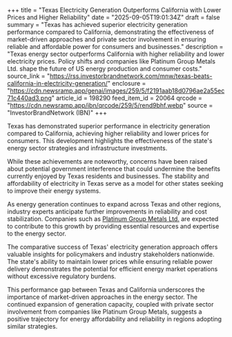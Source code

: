 +++
title = "Texas Electricity Generation Outperforms California with Lower Prices and Higher Reliability"
date = "2025-09-05T19:01:34Z"
draft = false
summary = "Texas has achieved superior electricity generation performance compared to California, demonstrating the effectiveness of market-driven approaches and private sector involvement in ensuring reliable and affordable power for consumers and businesses."
description = "Texas energy sector outperforms California with higher reliability and lower electricity prices. Policy shifts and companies like Platinum Group Metals Ltd. shape the future of US energy production and consumer costs."
source_link = "https://rss.investorbrandnetwork.com/mnw/texas-beats-california-in-electricity-generation/"
enclosure = "https://cdn.newsramp.app/genai/images/259/5/f2191aab18d0796ae2a55ec71c440ad3.png"
article_id = 198290
feed_item_id = 20064
qrcode = "https://cdn.newsramp.app/ibn/qrcode/259/5/rend9bhf.webp"
source = "InvestorBrandNetwork (IBN)"
+++

<p>Texas has demonstrated superior performance in electricity generation compared to California, achieving higher reliability and lower prices for consumers. This development highlights the effectiveness of the state's energy sector strategies and infrastructure investments.</p><p>While these achievements are noteworthy, concerns have been raised about potential government interference that could undermine the benefits currently enjoyed by Texas residents and businesses. The stability and affordability of electricity in Texas serve as a model for other states seeking to improve their energy systems.</p><p>As energy generation continues to expand across Texas and other regions, industry experts anticipate further improvements in reliability and cost stabilization. Companies such as <a href="https://www.platinumgroupmetals.net" rel="nofollow" target="_blank">Platinum Group Metals Ltd.</a> are expected to contribute to this growth by providing essential resources and expertise to the energy sector.</p><p>The comparative success of Texas' electricity generation approach offers valuable insights for policymakers and industry stakeholders nationwide. The state's ability to maintain lower prices while ensuring reliable power delivery demonstrates the potential for efficient energy market operations without excessive regulatory burdens.</p><p>This performance gap between Texas and California underscores the importance of market-driven approaches in the energy sector. The continued expansion of generation capacity, coupled with private sector involvement from companies like Platinum Group Metals, suggests a positive trajectory for energy affordability and reliability in regions adopting similar strategies.</p>